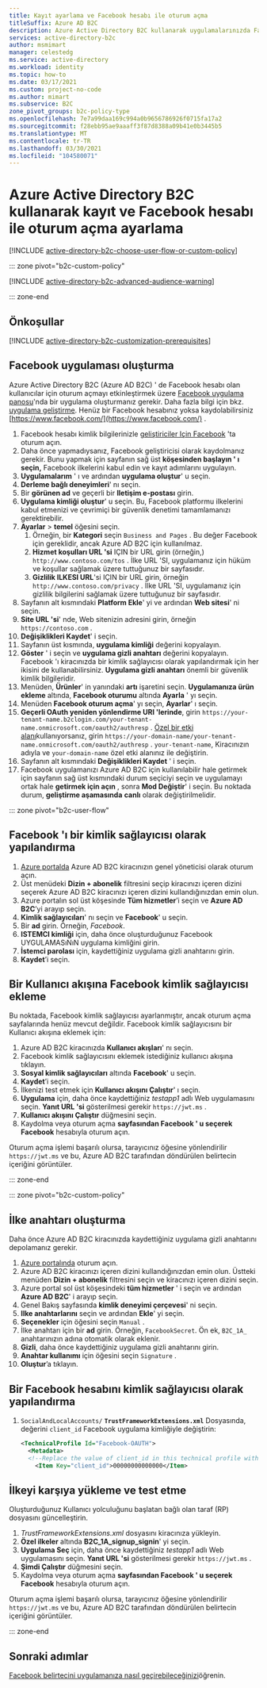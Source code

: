 ```yaml
---
title: Kayıt ayarlama ve Facebook hesabı ile oturum açma
titleSuffix: Azure AD B2C
description: Azure Active Directory B2C kullanarak uygulamalarınızda Facebook hesabı bulunan müşterilere kaydolma ve oturum açma sağlayın.
services: active-directory-b2c
author: msmimart
manager: celestedg
ms.service: active-directory
ms.workload: identity
ms.topic: how-to
ms.date: 03/17/2021
ms.custom: project-no-code
ms.author: mimart
ms.subservice: B2C
zone_pivot_groups: b2c-policy-type
ms.openlocfilehash: 7e7a99daa169c994a0b9656786926f0715fa17a2
ms.sourcegitcommit: f28ebb95ae9aaaff3f87d8388a09b41e0b3445b5
ms.translationtype: MT
ms.contentlocale: tr-TR
ms.lasthandoff: 03/30/2021
ms.locfileid: "104580071"
---
```

# <a name="set-up-sign-up-and-sign-in-with-a-facebook-account-using-azure-active-directory-b2c"></a>Azure Active Directory B2C kullanarak kayıt ve Facebook hesabı ile oturum açma ayarlama

[!INCLUDE [active-directory-b2c-choose-user-flow-or-custom-policy](../../includes/active-directory-b2c-choose-user-flow-or-custom-policy.md)]

::: zone pivot="b2c-custom-policy"

[!INCLUDE [active-directory-b2c-advanced-audience-warning](../../includes/active-directory-b2c-advanced-audience-warning.md)]

::: zone-end

## <a name="prerequisites"></a>Önkoşullar

[!INCLUDE [active-directory-b2c-customization-prerequisites](../../includes/active-directory-b2c-customization-prerequisites.md)]

## <a name="create-a-facebook-application"></a>Facebook uygulaması oluşturma

Azure Active Directory B2C (Azure AD B2C) ' de Facebook hesabı olan kullanıcılar için oturum açmayı etkinleştirmek üzere [Facebook uygulama panosu](https://developers.facebook.com/)'nda bir uygulama oluşturmanız gerekir. Daha fazla bilgi için bkz. [uygulama geliştirme](https://developers.facebook.com/docs/development). Henüz bir Facebook hesabınız yoksa kaydolabilirsiniz [https://www.facebook.com/](https://www.facebook.com/) .

1. Facebook hesabı kimlik bilgilerinizle [geliştiriciler Için Facebook](https://developers.facebook.com/) 'ta oturum açın.
1. Daha önce yapmadıysanız, Facebook geliştiricisi olarak kaydolmanız gerekir. Bunu yapmak için sayfanın sağ üst **köşesinden başlayın ' ı seçin,** Facebook ilkelerini kabul edin ve kayıt adımlarını uygulayın.
1. **Uygulamalarım** ' ı ve ardından **uygulama oluştur**' u seçin.
1. **Derleme bağlı deneyimleri**' nı seçin.
1. Bir **görünen ad** ve geçerli bir **Iletişim e-postası** girin.
1. **Uygulama kimliği oluştur**' u seçin. Bu, Facebook platformu ilkelerini kabul etmenizi ve çevrimiçi bir güvenlik denetimi tamamlamanızı gerektirebilir.
1. **Ayarlar**  >  **temel** öğesini seçin.
    1. Örneğin, bir **Kategori** seçin `Business and Pages` . Bu değer Facebook için gereklidir, ancak Azure AD B2C için kullanılmaz.
    1. **Hizmet koşulları URL 'si** IÇIN bir URL girin (örneğin,) `http://www.contoso.com/tos` . İlke URL 'SI, uygulamanız için hüküm ve koşullar sağlamak üzere tuttuğunuz bir sayfasıdır.
    1. **Gizlilik ILKESI URL**'si IÇIN bir URL girin, örneğin `http://www.contoso.com/privacy` . İlke URL 'SI, uygulamanız için gizlilik bilgilerini sağlamak üzere tuttuğunuz bir sayfasıdır.
1. Sayfanın alt kısmındaki **Platform Ekle**' yi ve ardından **Web sitesi**' ni seçin.
1. **Site URL 'si**' nde, Web sitenizin adresini girin, örneğin `https://contoso.com` . 
1. **Değişiklikleri Kaydet**' i seçin.
1. Sayfanın üst kısmında, **uygulama kimliği** değerini kopyalayın.
1. **Göster** ' i seçin ve **uygulama gizli anahtarı** değerini kopyalayın. Facebook 'ı kiracınızda bir kimlik sağlayıcısı olarak yapılandırmak için her ikisini de kullanabilirsiniz. **Uygulama gizli anahtarı** önemli bir güvenlik kimlik bilgileridir.
1. Menüden, **Ürünler**' in yanındaki **artı** işaretini seçin. **Uygulamanıza ürün ekleme** altında, **Facebook oturumu** altında **Ayarla** ' yı seçin.
1. Menüden **Facebook oturum açma**' yı seçin, **Ayarlar**' ı seçin.
1. **Geçerli OAuth yeniden yönlendirme URI 'lerinde**, girin `https://your-tenant-name.b2clogin.com/your-tenant-name.onmicrosoft.com/oauth2/authresp` . [Özel bir etki alanı](custom-domain.md)kullanıyorsanız, girin `https://your-domain-name/your-tenant-name.onmicrosoft.com/oauth2/authresp` . `your-tenant-name`, Kiracınızın adıyla ve `your-domain-name` özel etki alanınız ile değiştirin. 
1. Sayfanın alt kısmındaki **Değişiklikleri Kaydet** ' i seçin.
1. Facebook uygulamanızı Azure AD B2C için kullanılabilir hale getirmek için sayfanın sağ üst kısmındaki durum seçiciyi seçin ve uygulamayı ortak hale **getirmek için açın** , sonra **Mod Değiştir**' i seçin.  Bu noktada durum, **geliştirme aşamasında** **canlı** olarak değiştirilmelidir.

::: zone pivot="b2c-user-flow"

## <a name="configure-facebook-as-an-identity-provider"></a>Facebook 'ı bir kimlik sağlayıcısı olarak yapılandırma

1. [Azure portalda](https://portal.azure.com/) Azure AD B2C kiracınızın genel yöneticisi olarak oturum açın.
1. Üst menüdeki **Dizin + abonelik** filtresini seçip kiracınızı içeren dizini seçerek Azure AD B2C kiracınızı içeren dizini kullandığınızdan emin olun.
1. Azure portalın sol üst köşesinde **Tüm hizmetler**’i seçin ve **Azure AD B2C**’yi arayıp seçin.
1. **Kimlik sağlayıcıları**' nı seçin ve **Facebook**' u seçin.
1. Bir **ad** girin. Örneğin, *Facebook*.
1. **ISTEMCI kimliği** için, daha önce oluşturduğunuz Facebook UYGULAMASıNıN uygulama kimliğini girin.
1. **İstemci parolası** için, kaydettiğiniz uygulama gizli anahtarını girin.
1. **Kaydet**’i seçin.

## <a name="add-facebook-identity-provider-to-a-user-flow"></a>Bir Kullanıcı akışına Facebook kimlik sağlayıcısı ekleme 

Bu noktada, Facebook kimlik sağlayıcısı ayarlanmıştır, ancak oturum açma sayfalarında henüz mevcut değildir. Facebook kimlik sağlayıcısını bir Kullanıcı akışına eklemek için:

1. Azure AD B2C kiracınızda **Kullanıcı akışları**' nı seçin.
1. Facebook kimlik sağlayıcısını eklemek istediğiniz kullanıcı akışına tıklayın.
1. **Sosyal kimlik sağlayıcıları** altında **Facebook**' u seçin.
1. **Kaydet**’i seçin.
1. İlkenizi test etmek için **Kullanıcı akışını Çalıştır**' ı seçin.
1. **Uygulama** için, daha önce kaydettiğiniz *testapp1* adlı Web uygulamasını seçin. **Yanıt URL 'si** gösterilmesi gerekir `https://jwt.ms` .
1. **Kullanıcı akışını Çalıştır** düğmesini seçin.
1. Kaydolma veya oturum açma **sayfasından Facebook ' u seçerek Facebook** hesabıyla oturum açın.

Oturum açma işlemi başarılı olursa, tarayıcınız öğesine yönlendirilir `https://jwt.ms` ve bu, Azure AD B2C tarafından döndürülen belirtecin içeriğini görüntüler.


::: zone-end

::: zone pivot="b2c-custom-policy"

## <a name="create-a-policy-key"></a>İlke anahtarı oluşturma

Daha önce Azure AD B2C kiracınızda kaydettiğiniz uygulama gizli anahtarını depolamanız gerekir.

1. [Azure portalında](https://portal.azure.com/) oturum açın.
2. Azure AD B2C kiracınızı içeren dizini kullandığınızdan emin olun. Üstteki menüden **Dizin + abonelik** filtresini seçin ve kiracınızı içeren dizini seçin.
3. Azure portal sol üst köşesindeki **tüm hizmetler** ' i seçin ve ardından **Azure AD B2C**' i arayıp seçin.
4. Genel Bakış sayfasında **kimlik deneyimi çerçevesi**' ni seçin.
5. **Ilke anahtarlarını** seçin ve ardından **Ekle**' yi seçin.
6. **Seçenekler** için öğesini seçin `Manual` .
7. İlke anahtarı için bir **ad** girin. Örneğin, `FacebookSecret`. Ön ek, `B2C_1A_` anahtarınızın adına otomatik olarak eklenir.
8. **Gizli**, daha önce kaydettiğiniz uygulama gizli anahtarını girin.
9. **Anahtar kullanımı** için öğesini seçin `Signature` .
10. **Oluştur**’a tıklayın.

## <a name="configure-a-facebook-account-as-an-identity-provider"></a>Bir Facebook hesabını kimlik sağlayıcısı olarak yapılandırma

1. `SocialAndLocalAccounts/` **`TrustFrameworkExtensions.xml`** Dosyasında, değerini `client_id` Facebook uygulama kimliğiyle değiştirin:

   ```xml
   <TechnicalProfile Id="Facebook-OAUTH">
     <Metadata>
     <!--Replace the value of client_id in this technical profile with the Facebook app ID"-->
       <Item Key="client_id">00000000000000</Item>
   ```

## <a name="upload-and-test-the-policy"></a>İlkeyi karşıya yükleme ve test etme

Oluşturduğunuz Kullanıcı yolculuğunu başlatan bağlı olan taraf (RP) dosyasını güncelleştirin.

1. *TrustFrameworkExtensions.xml* dosyasını kiracınıza yükleyin.
1. **Özel ilkeler** altında **B2C_1A_signup_signin**' yi seçin.
1. **Uygulama Seç** için, daha önce kaydettiğiniz *testapp1* adlı Web uygulamasını seçin. **Yanıt URL 'si** gösterilmesi gerekir `https://jwt.ms` .
1. **Şimdi Çalıştır** düğmesini seçin.
1. Kaydolma veya oturum açma **sayfasından Facebook ' u seçerek Facebook** hesabıyla oturum açın.

Oturum açma işlemi başarılı olursa, tarayıcınız öğesine yönlendirilir `https://jwt.ms` ve bu, Azure AD B2C tarafından döndürülen belirtecin içeriğini görüntüler.

::: zone-end

## <a name="next-steps"></a>Sonraki adımlar

[Facebook belirtecini uygulamanıza nasıl geçirebileceğinizi](idp-pass-through-user-flow.md)öğrenin.
